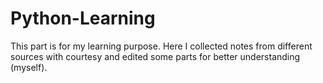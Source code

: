 # Python-Learning

This part is for my learning purpose. Here I collected notes from different sources with courtesy and edited some parts for better understanding (myself). 
